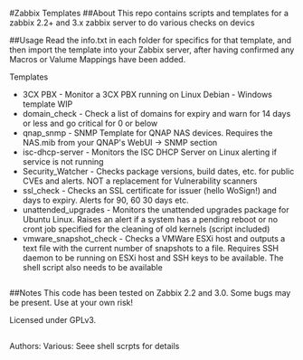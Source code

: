 #Zabbix Templates
##About
This repo contains scripts and templates for a zabbix 2.2+ and 3.x zabbix server to do various checks on devics

##Usage
Read the info.txt in each folder for specifics for that template, and then import the template into your Zabbix server, after having confirmed any Macros or Valume Mappings have been added.

Templates

* 3CX PBX               - Monitor a 3CX PBX running on Linux Debian - Windows template WIP
* domain_check          - Check a list of domains for expiry and warn for 14 days or less and go critical for 0 or below
* qnap_snmp             - SNMP Template for QNAP NAS devices. Requires the NAS.mib from your QNAP's WebUI -> SNMP section
* isc-dhcp-server       - Monitors the ISC DHCP Server on Linux alerting if service is not running
* Security_Watcher      - Checks package versions, build dates, etc. for public CVEs and alerts. NOT a replacement for Vulnerability scanners
* ssl_check             - Checks an SSL certificate for issuer (hello WoSign!) and days to expiry. Alerts for 90, 60 30 days etc.
* unattended_upgrades   - Monitors the unattended upgrades package for Ubuntu Linux. Raises an alert if a system has a pending reboot or no cront job specified for the cleaning of old kernels (script included)
* vmware_snapshot_check - Checks a VMWare ESXi host and outputs a text file with the current number of snapshots to a file. Requires SSH daemon to be running on ESXi host and SSH keys to be available. The shell script also needs to be available

```
```

##Notes
This code has been tested on Zabbix 2.2 and 3.0. Some bugs may be present. Use at your own risk!

Licensed under GPLv3.

##
Authors: Various: Seee shell scrpts for details
